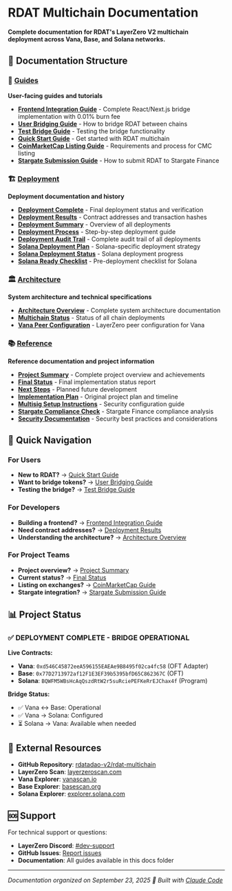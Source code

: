 # RDAT Multichain Documentation

**Complete documentation for RDAT's LayerZero V2 multichain deployment across Vana, Base, and Solana networks.**

## 📁 Documentation Structure

### 🚀 [Guides](./guides/)
**User-facing guides and tutorials**

- **[Frontend Integration Guide](./guides/FRONTEND_INTEGRATION_GUIDE.md)** - Complete React/Next.js bridge implementation with 0.01% burn fee
- **[User Bridging Guide](./guides/USER_BRIDGING_GUIDE.md)** - How to bridge RDAT between chains
- **[Test Bridge Guide](./guides/TEST_BRIDGE.md)** - Testing the bridge functionality
- **[Quick Start Guide](./guides/QUICK_START.md)** - Get started with RDAT multichain
- **[CoinMarketCap Listing Guide](./guides/COINMARKETCAP_LISTING_GUIDE.md)** - Requirements and process for CMC listing
- **[Stargate Submission Guide](./guides/STARGATE_SUBMISSION_GUIDE.md)** - How to submit RDAT to Stargate Finance

### 🏗️ [Deployment](./deployment/)
**Deployment documentation and history**

- **[Deployment Complete](./deployment/DEPLOYMENT_COMPLETE.md)** - Final deployment status and verification
- **[Deployment Results](./deployment/DEPLOYMENT_RESULTS.md)** - Contract addresses and transaction hashes
- **[Deployment Summary](./deployment/DEPLOYMENT_SUMMARY.md)** - Overview of all deployments
- **[Deployment Process](./deployment/DEPLOYMENT.md)** - Step-by-step deployment guide
- **[Deployment Audit Trail](./deployment/DEPLOYMENT_AUDIT_TRAIL.md)** - Complete audit trail of all deployments
- **[Solana Deployment Plan](./deployment/SOLANA_DEPLOYMENT_PLAN.md)** - Solana-specific deployment strategy
- **[Solana Deployment Status](./deployment/SOLANA_DEPLOYMENT_STATUS.md)** - Solana deployment progress
- **[Solana Ready Checklist](./deployment/SOLANA_READY_CHECKLIST.md)** - Pre-deployment checklist for Solana

### 🏛️ [Architecture](./architecture/)
**System architecture and technical specifications**

- **[Architecture Overview](./architecture/ARCHITECTURE.md)** - Complete system architecture documentation
- **[Multichain Status](./architecture/MULTICHAIN_STATUS.md)** - Status of all chain deployments
- **[Vana Peer Configuration](./architecture/VANA_PEER_CONFIG.md)** - LayerZero peer configuration for Vana

### 📚 [Reference](./reference/)
**Reference documentation and project information**

- **[Project Summary](./reference/PROJECT_SUMMARY.md)** - Complete project overview and achievements
- **[Final Status](./reference/FINAL_STATUS.md)** - Final implementation status report
- **[Next Steps](./reference/NEXT_STEPS.md)** - Planned future development
- **[Implementation Plan](./reference/PLAN.md)** - Original project plan and timeline
- **[Multisig Setup Instructions](./reference/MULTISIG_SETUP_INSTRUCTIONS.md)** - Security configuration guide
- **[Stargate Compliance Check](./reference/STARGATE_COMPLIANCE_CHECK.md)** - Stargate Finance compliance analysis
- **[Security Documentation](./reference/SECURITY.md)** - Security best practices and considerations

## 🎯 Quick Navigation

### For Users
- **New to RDAT?** → [Quick Start Guide](./guides/QUICK_START.md)
- **Want to bridge tokens?** → [User Bridging Guide](./guides/USER_BRIDGING_GUIDE.md)
- **Testing the bridge?** → [Test Bridge Guide](./guides/TEST_BRIDGE.md)

### For Developers
- **Building a frontend?** → [Frontend Integration Guide](./guides/FRONTEND_INTEGRATION_GUIDE.md)
- **Need contract addresses?** → [Deployment Results](./deployment/DEPLOYMENT_RESULTS.md)
- **Understanding the architecture?** → [Architecture Overview](./architecture/ARCHITECTURE.md)

### For Project Teams
- **Project overview?** → [Project Summary](./reference/PROJECT_SUMMARY.md)
- **Current status?** → [Final Status](./reference/FINAL_STATUS.md)
- **Listing on exchanges?** → [CoinMarketCap Guide](./guides/COINMARKETCAP_LISTING_GUIDE.md)
- **Stargate integration?** → [Stargate Submission Guide](./guides/STARGATE_SUBMISSION_GUIDE.md)

## 📊 Project Status

### ✅ **DEPLOYMENT COMPLETE - BRIDGE OPERATIONAL**

**Live Contracts:**
- **Vana**: `0xd546C45872eeA596155EAEAe9B8495f02ca4fc58` (OFT Adapter)
- **Base**: `0x77D2713972af12F1E3EF39b5395bfD65C862367C` (OFT)
- **Solana**: `BQWFM5WBsHcAqQszdRtW2r5suRciePEFKeRrEJChax4f` (Program)

**Bridge Status:**
- ✅ Vana ↔ Base: Operational
- ✅ Vana → Solana: Configured
- ⏳ Solana → Vana: Available when needed

## 🔗 External Resources

- **GitHub Repository**: [rdatadao-v2/rdat-multichain](https://github.com/rdatadao-v2/rdat-multichain)
- **LayerZero Scan**: [layerzeroscan.com](https://layerzeroscan.com)
- **Vana Explorer**: [vanascan.io](https://vanascan.io)
- **Base Explorer**: [basescan.org](https://basescan.org)
- **Solana Explorer**: [explorer.solana.com](https://explorer.solana.com)

## 🆘 Support

For technical support or questions:
- **LayerZero Discord**: [#dev-support](https://discord.gg/layerzero)
- **GitHub Issues**: [Report issues](https://github.com/rdatadao-v2/rdat-multichain/issues)
- **Documentation**: All guides available in this docs folder

---

*Documentation organized on September 23, 2025*
*🤖 Built with [Claude Code](https://claude.ai/code)*